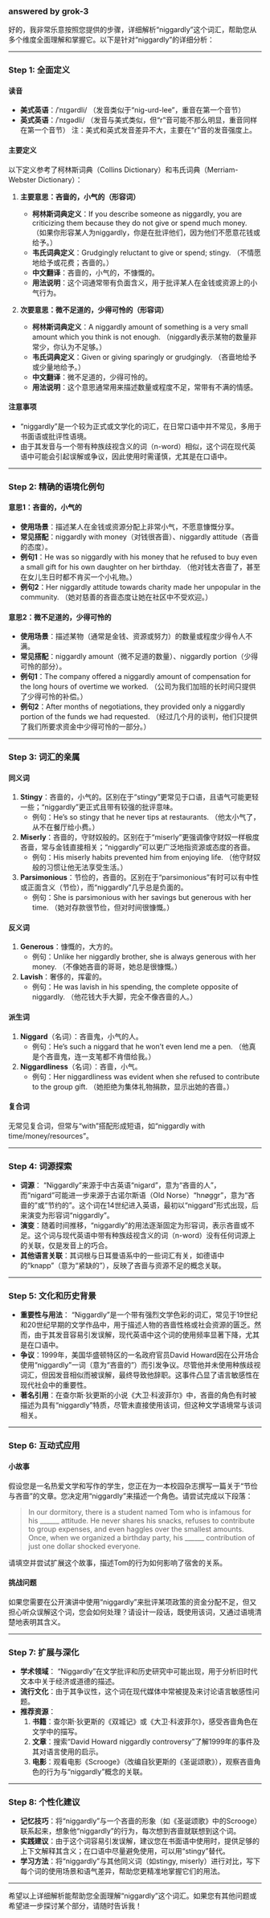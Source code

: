### answered by grok-3
好的，我非常乐意按照您提供的步骤，详细解析“niggardly”这个词汇，帮助您从多个维度全面理解和掌握它。以下是针对“niggardly”的详细分析：

---

### Step 1: 全面定义

#### 读音
- **美式英语**：/ˈnɪɡərdli/ （发音类似于“nig-urd-lee”，重音在第一个音节）
- **英式英语**：/ˈnɪɡədli/ （发音与美式类似，但“r”音可能不那么明显，重音同样在第一个音节）
注：美式和英式发音差异不大，主要在“r”音的发音强度上。

#### 主要定义
以下定义参考了柯林斯词典（Collins Dictionary）和韦氏词典（Merriam-Webster Dictionary）：

1. **主要意思：吝啬的，小气的（形容词）**
   - **柯林斯词典定义**：If you describe someone as niggardly, you are criticizing them because they do not give or spend much money. （如果你形容某人为niggardly，你是在批评他们，因为他们不愿意花钱或给予。）
   - **韦氏词典定义**：Grudgingly reluctant to give or spend; stingy. （不情愿地给予或花费；吝啬的。）
   - **中文翻译**：吝啬的，小气的，不慷慨的。
   - **用法说明**：这个词通常带有负面含义，用于批评某人在金钱或资源上的小气行为。

2. **次要意思：微不足道的，少得可怜的（形容词）**
   - **柯林斯词典定义**：A niggardly amount of something is a very small amount which you think is not enough. （niggardly表示某物的数量非常少，你认为不足够。）
   - **韦氏词典定义**：Given or giving sparingly or grudgingly. （吝啬地给予或少量地给予。）
   - **中文翻译**：微不足道的，少得可怜的。
   - **用法说明**：这个意思通常用来描述数量或程度不足，常带有不满的情感。

#### 注意事项
- “niggardly”是一个较为正式或文学化的词汇，在日常口语中并不常见，多用于书面语或批评性语境。
- 由于其发音与一个带有种族歧视含义的词（n-word）相似，这个词在现代英语中可能会引起误解或争议，因此使用时需谨慎，尤其是在口语中。

---

### Step 2: 精确的语境化例句

#### 意思1：吝啬的，小气的
- **使用场景**：描述某人在金钱或资源分配上非常小气，不愿意慷慨分享。
- **常见搭配**：niggardly with money（对钱很吝啬）、niggardly attitude（吝啬的态度）。
- **例句1**：He was so niggardly with his money that he refused to buy even a small gift for his own daughter on her birthday. （他对钱太吝啬了，甚至在女儿生日时都不肯买一个小礼物。）
- **例句2**：Her niggardly attitude towards charity made her unpopular in the community. （她对慈善的吝啬态度让她在社区中不受欢迎。）

#### 意思2：微不足道的，少得可怜的
- **使用场景**：描述某物（通常是金钱、资源或努力）的数量或程度少得令人不满。
- **常见搭配**：niggardly amount（微不足道的数量）、niggardly portion（少得可怜的部分）。
- **例句1**：The company offered a niggardly amount of compensation for the long hours of overtime we worked. （公司为我们加班的长时间只提供了少得可怜的补偿。）
- **例句2**：After months of negotiations, they provided only a niggardly portion of the funds we had requested. （经过几个月的谈判，他们只提供了我们所要求资金中少得可怜的一部分。）

---

### Step 3: 词汇的亲属

#### 同义词
1. **Stingy**：吝啬的，小气的。区别在于“stingy”更常见于口语，且语气可能更轻一些；“niggardly”更正式且带有较强的批评意味。
   - 例句：He’s so stingy that he never tips at restaurants. （他太小气了，从不在餐厅给小费。）
2. **Miserly**：吝啬的，守财奴般的。区别在于“miserly”更强调像守财奴一样极度吝啬，常与金钱直接相关；“niggardly”可以更广泛地指资源或态度的吝啬。
   - 例句：His miserly habits prevented him from enjoying life. （他守财奴般的习惯让他无法享受生活。）
3. **Parsimonious**：节俭的，吝啬的。区别在于“parsimonious”有时可以有中性或正面含义（节俭），而“niggardly”几乎总是负面的。
   - 例句：She is parsimonious with her savings but generous with her time. （她对存款很节俭，但对时间很慷慨。）

#### 反义词
1. **Generous**：慷慨的，大方的。
   - 例句：Unlike her niggardly brother, she is always generous with her money. （不像她吝啬的哥哥，她总是很慷慨。）
2. **Lavish**：奢侈的，挥霍的。
   - 例句：He was lavish in his spending, the complete opposite of niggardly. （他花钱大手大脚，完全不像吝啬的人。）

#### 派生词
1. **Niggard**（名词）：吝啬鬼，小气的人。
   - 例句：He’s such a niggard that he won’t even lend me a pen. （他真是个吝啬鬼，连一支笔都不肯借给我。）
2. **Niggardliness**（名词）：吝啬，小气。
   - 例句：Her niggardliness was evident when she refused to contribute to the group gift. （她拒绝为集体礼物捐款，显示出她的吝啬。）

#### 复合词
无常见复合词，但常与“with”搭配形成短语，如“niggardly with time/money/resources”。

---

### Step 4: 词源探索

- **词源**： “Niggardly”来源于中古英语“nigard”，意为“吝啬的人”，而“nigard”可能进一步来源于古诺尔斯语（Old Norse）“hnøggr”，意为“吝啬的”或“节约的”。这个词在14世纪进入英语，最初以“niggard”形式出现，后来演变为形容词“niggardly”。
- **演变**：随着时间推移，“niggardly”的用法逐渐固定为形容词，表示吝啬或不足。这个词与现代英语中带有种族歧视含义的词（n-word）没有任何词源上的关联，仅是发音上的巧合。
- **其他语言关联**：其词根与日耳曼语系中的一些词汇有关，如德语中的“knapp”（意为“紧缺的”），反映了吝啬与资源不足的概念关联。

---

### Step 5: 文化和历史背景

- **重要性与用法**： “Niggardly”是一个带有强烈文学色彩的词汇，常见于19世纪和20世纪早期的文学作品中，用于描述人物的吝啬性格或社会资源的匮乏。然而，由于其发音容易引发误解，现代英语中这个词的使用频率显著下降，尤其是在口语中。
- **争议**：1999年，美国华盛顿特区的一名政府官员David Howard因在公开场合使用“niggardly”一词（意为“吝啬的”）而引发争议。尽管他并未使用种族歧视词汇，但因发音相似而被误解，最终导致他辞职。这事件凸显了语言敏感性在现代社会中的重要性。
- **著名引用**：在查尔斯·狄更斯的小说《大卫·科波菲尔》中，吝啬的角色有时被描述为具有“niggardly”特质，尽管未直接使用该词，但这种文学语境常与该词相关。

---

### Step 6: 互动式应用

#### 小故事
假设您是一名热爱文学和写作的学生，您正在为一本校园杂志撰写一篇关于“节俭与吝啬”的文章。您决定用“niggardly”来描述一个角色。请尝试完成以下段落：
> In our dormitory, there is a student named Tom who is infamous for his ______ attitude. He never shares his snacks, refuses to contribute to group expenses, and even haggles over the smallest amounts. Once, when we organized a birthday party, his ______ contribution of just one dollar shocked everyone.

请填空并尝试扩展这个故事，描述Tom的行为如何影响了宿舍的关系。

#### 挑战问题
如果您需要在公开演讲中使用“niggardly”来批评某项政策的资金分配不足，但又担心听众误解这个词，您会如何处理？请设计一段话，既使用该词，又通过语境清楚地表明其含义。

---

### Step 7: 扩展与深化

- **学术领域**： “Niggardly”在文学批评和历史研究中可能出现，用于分析旧时代文本中关于经济或道德的描述。
- **流行文化**：由于其争议性，这个词在现代媒体中常被提及来讨论语言敏感性问题。
- **推荐资源**：
  1. **书籍**：查尔斯·狄更斯的《双城记》或《大卫·科波菲尔》，感受吝啬角色在文学中的描写。
  2. **文章**：搜索“David Howard niggardly controversy”了解1999年的事件及其对语言使用的启示。
  3. **电影**：观看电影《Scrooge》（改编自狄更斯的《圣诞颂歌》），观察吝啬角色的行为与“niggardly”概念的关联。

---

### Step 8: 个性化建议

- **记忆技巧**：将“niggardly”与一个吝啬的形象（如《圣诞颂歌》中的Scrooge）联系起来，想象他“niggardly”的行为，每次想到吝啬就联想到这个词。
- **实践建议**：由于这个词容易引发误解，建议您在书面语中使用时，提供足够的上下文解释其含义；在口语中尽量避免使用，可以用“stingy”替代。
- **学习方法**：将“niggardly”与其他同义词（如stingy, miserly）进行对比，写下每个词的使用场景和语气差异，帮助您更精准地掌握它们的用法。

---

希望以上详细解析能帮助您全面理解“niggardly”这个词汇。如果您有其他问题或希望进一步探讨某个部分，请随时告诉我！